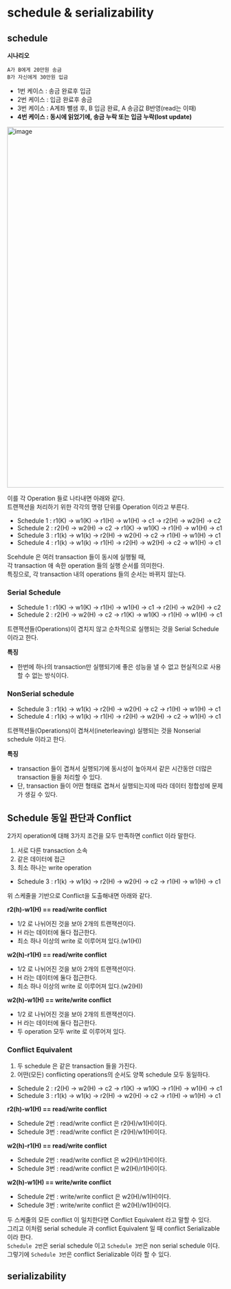 # schedule & serializability
## schedule

**시나리오**
```
A가 B에게 20만원 송금
B가 자신에게 30만원 입금
```
* 1번 케이스 : 송금 완료후 입금 
* 2번 케이스 : 입금 완료후 송금   
* 3번 케이스 : A계좌 뺄샘 후, B 입금 완료, A 송금값 B반영(read는 이때)
* **4번 케이스 : 동시에 읽었기에, 송금 누락 또는 입금 누락(lost update)**   

<img width="837" alt="image" src="https://user-images.githubusercontent.com/50267433/192544480-59820fa4-bc2a-423c-96bb-bf1d3c6a163c.png">
 
이를 각 Operation 들로 나타내면 아래와 같다.    
트랜잭션을 처리하기 위한 각각의 명령 단위를 Operation 이라고 부른다.    

* Schedule 1 : r1(K) -> w1(K) -> r1(H) -> w1(H) -> c1 -> r2(H) -> w2(H) -> c2
* Schedule 2 : r2(H) -> w2(H) -> c2 -> r1(K) -> w1(K) -> r1(H) -> w1(H) -> c1
* Schedule 3 : r1(k) -> w1(k) -> r2(H) -> w2(H) -> c2 -> r1(H) -> w1(H) -> c1
* Schedule 4 : r1(k) -> w1(k) -> r1(H) -> r2(H) -> w2(H) -> c2 -> w1(H) -> c1

Scehdule 은 여러 transaction 들이 동시에 실행될 때,      
각 transaction 애 속한 operation 들의 실행 순서를 의미한다.         
특징으로, 각 transaction 내의 operations 들의 순서는 바뀌지 않는다.   

### Serial Schedule

* Schedule 1 : r1(K) -> w1(K) -> r1(H) -> w1(H) -> c1 -> r2(H) -> w2(H) -> c2
* Schedule 2 : r2(H) -> w2(H) -> c2 -> r1(K) -> w1(K) -> r1(H) -> w1(H) -> c1

트랜잭션들(Operations)이 겹치지 않고 순차적으로 실행되는 것을 Serial Schedule 이라고 한다.  

**특징**   
* 한번에 하나의 transaction만 실행되기에 좋은 성능을 낼 수 없고 현실적으로 사용할 수 없는 방식이다.  

### NonSerial schedule

* Schedule 3 : r1(k) -> w1(k) -> r2(H) -> w2(H) -> c2 -> r1(H) -> w1(H) -> c1
* Schedule 4 : r1(k) -> w1(k) -> r1(H) -> r2(H) -> w2(H) -> c2 -> w1(H) -> c1

트랜잭션들(Operations)이 겹쳐서(ineterleaving) 실행되는 것을 Nonserial schedule 이라고 한다.   

**특징**   
* transaction 들이 겹쳐서 실행되기에 동시성이 높아져서 같은 시간동안 더많은 transaction 들을 처리할 수 있다.  
* 단, transaction 들이 어떤 형태로 겹쳐서 실행되는지에 따라 데이터 정합성에 문제가 생길 수 있다.  

## Schedule 동일 판단과 Conflict 

2가지 operation에 대해 3가지 조건을 모두 만족하면 conflict 이라 말한다.    
1. 서로 다른 transaction 소속   
2. 같은 데이터에 접근  
3. 최소 하나는 write operation   

* Schedule 3 : r1(k) -> w1(k) -> r2(H) -> w2(H) -> c2 -> r1(H) -> w1(H) -> c1

위 스케줄을 기반으로 Conflict을 도출해내면 아래와 같다.  

**r2(h)-w1(H) == read/write conflict**
* 1/2 로 나뉘어진 것을 보아 2개의 트랜잭션이다.
* H 라는 데이터에 둘다 접근한다.
* 최소 하나 이상의 write 로 이루어져 있다.(w1(H))

**w2(h)-r1(H) == read/write conflict**
* 1/2 로 나뉘어진 것을 보아 2개의 트랜잭션이다.
* H 라는 데이터에 둘다 접근한다.
* 최소 하나 이상의 write 로 이루어져 있다.(w2(H))

**w2(h)-w1(H) == write/write conflict**
* 1/2 로 나뉘어진 것을 보아 2개의 트랜잭션이다.
* H 라는 데이터에 둘다 접근한다.
* 두 operation 모두 write 로 이루어져 있다.

### Conflict Equivalent

1. 두 schedule 은 같은 transaction 들을 가진다.  
2. 어떤(모든) conflicting operations의 순서도 양쪽 schedule 모두 동일하다. 

* Schedule 2 : r2(H) -> w2(H) -> c2 -> r1(K) -> w1(K) -> r1(H) -> w1(H) -> c1
* Schedule 3 : r1(k) -> w1(k) -> r2(H) -> w2(H) -> c2 -> r1(H) -> w1(H) -> c1

**r2(h)-w1(H) == read/write conflict**
* Schedule 2번 : read/write conflict 은 r2(H)/w1(H)이다.   
* Schedule 3번 : read/write conflict 은 r2(H)/w1(H)이다.     

**w2(h)-r1(H) == read/write conflict**
* Schedule 2번 : read/write conflict 은 w2(H)/r1(H)이다.   
* Schedule 3번 : read/write conflict 은 w2(H)/r1(H)이다.     

**w2(h)-w1(H) == write/write conflict**
* Schedule 2번 :  write/write conflict 은 w2(H)/w1(H)이다.   
* Schedule 3번 : write/write conflict 은 w2(H)/w1(H)이다.     

두 스케줄의 모든 conflict 이 일치한다면 Conflict Equivalent 라고 말할 수 있다.     
그리고 이처럼 serial schedule 과 conflict Equivalent 일 때 conflict Serializable 이라 한다.  
`Schedule 2번`은 serial schedule 이고 `Schedule 3번`은 non serial schedule 이다.  
그렇기에 `Schedule 3번`은 conflict Serializable 이라 할 수 있다.  




## serializability
